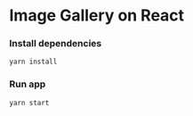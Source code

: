 # Image Gallery on React

### Install dependencies
```
yarn install
```

### Run app
```
yarn start
```
